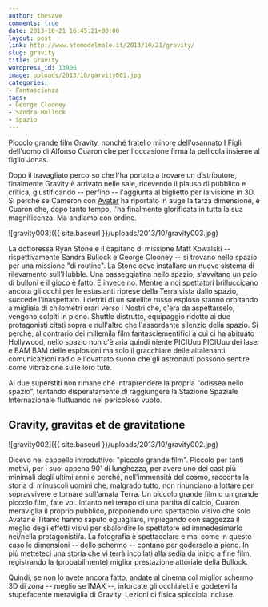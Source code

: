 ```yaml
---
author: thesave
comments: true
date: 2013-10-21 16:45:21+00:00
layout: post
link: http://www.atomodelmale.it/2013/10/21/gravity/
slug: gravity
title: Gravity
wordpress_id: 13906
image: uploads/2013/10/garvity001.jpg
categories:
- Fantascienza
tags:
- George Clooney
- Sandra Bullock
- Spazio
---
```


Piccolo grande film Gravity, nonché fratello minore dell'osannato I Figli dell'uomo di Alfonso Cuaron che per l'occasione firma la pellicola insieme al figlio Jonas.

Dopo il travagliato percorso che l'ha portato a trovare un distributore, finalmente Gravity è arrivato nelle sale, ricevendo il plauso di pubblico e critica, giustificando -- perfino -- l'aggiunta al biglietto per la visione in 3D. Si perché se Cameron con [Avatar](/tag/avatar/) ha riportato in auge la terza dimensione, è Cuaron che, dopo tanto tempo, l'ha finalmente glorificata in tutta la sua magnificenza. Ma andiamo con ordine.

![gravity003]({{ site.baseurl }}/uploads/2013/10/gravity003.jpg)

La dottoressa Ryan Stone e il capitano di missione Matt Kowalski -- rispettivamente Sandra Bullock e George Clooney -- si trovano nello spazio per una missione "di routine". La Stone deve installare un nuovo sistema di rilevamento sull'Hubble. Una passeggiatina nello spazio, s'avvitano un paio di bulloni e il gioco è fatto. E invece no. Mentre a noi spettatori brilluccicano ancora gli occhi per le estasianti riprese della Terra vista dallo spazio, succede l'inaspettato. I detriti di un satellite russo esploso stanno orbitando a migliaia di chilometri orari verso i Nostri che, c'era da aspettarselo, vengono colpiti in pieno. Shuttle distrutto, equipaggio ridotto ai due protagonisti citati sopra e null'altro che l'assordante silenzio della spazio. Si perché, al contrario dei millemila film fantasciementifici a cui ci ha abituato Hollywood, nello spazio non c'è aria quindi niente PICIUuu PICIUuu dei laser e BAM BAM delle esplosioni ma solo il gracchiare delle altalenanti comunicazioni radio e l'ovattato suono che gli astronauti possono sentire come vibrazione sulle loro tute.

Ai due superstiti non rimane che intraprendere la propria "odissea nello spazio", tentando disperatamente di raggiungere la Stazione Spaziale Internazionale fluttuando nel pericoloso vuoto.

## Gravity, gravitas et de gravitatione

![gravity002]({{ site.baseurl }}/uploads/2013/10/gravity002.jpg)

Dicevo nel cappello introduttivo: "piccolo grande film". Piccolo per tanti motivi, per i suoi appena 90' di lunghezza, per avere uno dei cast più minimali degli ultimi anni e perché, nell'immensità del cosmo, racconta la storia di minuscoli uomini che, malgrado tutto, non rinunciano a lottare per sopravvivere e tornare sull'amata Terra. Un piccolo grande film o un grande piccolo film, fate voi. Intanto nel tempo di una partita di calcio, Cuaron meraviglia il proprio pubblico, proponendo uno spettacolo visivo che solo Avatar e Titanic hanno saputo eguagliare, impiegando con saggezza il meglio degli effetti visivi per sbalordire lo spettatore ed immedesimarlo nei/nella protagonisti/a. La fotografia è spettacolare e mai come in questo caso le dimensioni -- dello schermo -- contano per goderselo a pieno. In più metteteci una storia che vi terrà incollati alla sedia da inizio a fine film, registrando la (probabilmente) miglior prestazione attoriale della Bullock.

Quindi, se non lo avete ancora fatto, andate al cinema col miglior schermo 3D di zona -- meglio se IMAX --, inforcate gli occhialetti e godetevi la stupefacente meraviglia di Gravity. Lezioni di fisica spicciola incluse.
